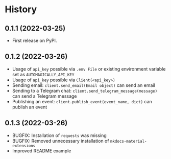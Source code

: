 # History

## 0.1.1 (2022-03-25)

* First release on PyPI.

## 0.1.2 (2022-03-26)

* Usage of `api_key` possible via `.env File` or existing environment variable set as `AUTOMAGICALLY_API_KEY`
* Usage of `api_key` possible via `Client(<api_key>)`
* Sending email: `client.send_email(Email object)` can send an email
* Sending to a Telegram chat: `client.send_telegram_message(message)` can send a Telegram message
* Publishing an event: `client.publish_event(event_name, dict)` can publish an event

## 0.1.3 (2022-03-26)

* BUGFIX: Installation of `requests` was missing
* BUGFIX: Removed unnecessary installation of `mkdocs-material-extensions`
* Improved README example
